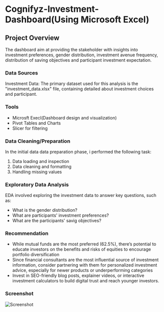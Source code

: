 # Cognifyz-Investment-Dashboard(Using Microsoft Excel)

## Project Overview

The dashboard aim at providing the stakeholder with insights into investment preferences, gender distribution, investment avenue frequency, distribution of saving objectives and participant investment expectation.

### Data Sources

Investment Data: The primary dataset used for this analysis is the "investment_data.xlsx" file, containing detailed about investment choices and participant.

### Tools

- Microsft Execl(Dashboard design and visualization)
- Pivot Tables and Charts
- Slicer for filtering

### Data Cleaning/Preparation

In the initial data data preparation phase, i performed the following task:
1. Data loading and inspection
2. Data cleaning and formatting
3. Handling missing values

### Exploratory Data Analysis

EDA involved exploring the investment data to answer key questions, such as:
- What is the gender distribution?
- What are participants' investment preferences?
- What are the participants' savig objectives?

### Recommendation

- While mutual funds are the most preferred (62.5%), there’s potential to educate investors on the benefits and risks of equities to encourage portfolio diversification
- Since financial consultants are the most influential source of investment information, consider partnering with them for personalized investment advice, especially for newer products or underperforming categories
- Invest in SEO-friendly blog posts, explainer videos, or interactive investment calculators to build digital trust and reach younger investors.

### Screenshot
![Screenshot ](https://github.com/user-attachments/assets/91f9d692-f84d-47a4-9bbc-e337bef89180)








